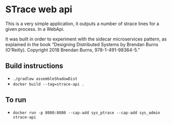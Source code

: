 # STrace web api #

This is a very simple application, it outputs a number of strace lines for a given process. In a WebApi.

It was built in order to experiment with the sidecar microservices pattern, as explained in the book “Designing Distributed Systems by Brendan Burns (O’Reilly). Copyright 2018 Brendan Burns, 978-1-491-98364-5.”

## Build instructions

* `./gradlew assembleShadowDist`
* `docker build --tag=strace-api .`

## To run

* `docker run -p 8080:8080 --cap-add sys_ptrace --cap-add sys_admin strace-api`
